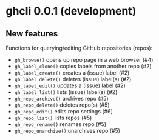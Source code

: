 ghcli 0.0.1 (development)
=========================

New features
------------

Functions for querying/editing GitHub repositories (repos):

* `gh_browse()` opens up repo page in a web browser (#4)
* `gh_label_clone()` copies labels from another repo (#2)
* `gh_label_create()` creates a (issue) label (#2)
* `gh_label_delete()` deletes (issue) label(s) (#2)
* `gh_label_edit()` updates a (issue) label (#2)
* `gh_label_list()` lists (issue) label(s) (#2)
* `gh_repo_archive()` archives repo (#5)
* `gh_repo_delete()` deletes repo(s) (#5)
* `gh_repo_edit()` edits repo settings (#6)
* `gh_repo_list()` lists repos (#5)
* `gh_repo_rename()` renames repo (#5)
* `gh_repo_unarchive()` unarchives repo (#5)
